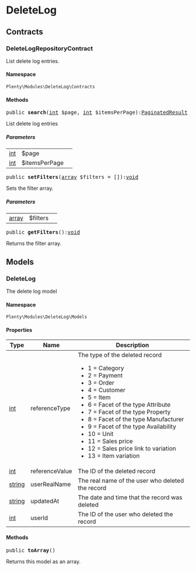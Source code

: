 

# DeleteLog<a name="deletelog_deletelog"></a>
    
## Contracts<a name="deletelog_deletelog_contracts"></a>
### DeleteLogRepositoryContract<a name="deletelog_contracts_deletelogrepositorycontract"></a>

List delete log entries.


#### Namespace

`Plenty\Modules\DeleteLog\Contracts`



#### Methods

<pre>public <strong>search</strong>(<a target="_blank" href="http://php.net/int">int</a> $page, <a target="_blank" href="http://php.net/int">int</a> $itemsPerPage):<a href="miscellaneous#miscellaneous_models_paginatedresult">PaginatedResult</a>
</pre>

    
List delete log entries
    
##### <strong>Parameters</strong>
    
<table class="table table-condensed">    <tr>
        <td><a target="_blank" href="http://php.net/int">int</a></td>
        <td>$page</td>
        <td></td>
    </tr>
    <tr>
        <td><a target="_blank" href="http://php.net/int">int</a></td>
        <td>$itemsPerPage</td>
        <td></td>
    </tr>
</table>


<pre>public <strong>setFilters</strong>(<a target="_blank" href="http://php.net/array">array</a> $filters = []):<a href="miscellaneous#miscellaneous__void">void</a>
</pre>

    
Sets the filter array.
    
##### <strong>Parameters</strong>
    
<table class="table table-condensed">    <tr>
        <td><a target="_blank" href="http://php.net/array">array</a></td>
        <td>$filters</td>
        <td></td>
    </tr>
</table>


<pre>public <strong>getFilters</strong>():<a href="miscellaneous#miscellaneous__void">void</a>
</pre>

    
Returns the filter array.
    
## Models<a name="deletelog_deletelog_models"></a>
### DeleteLog<a name="deletelog_models_deletelog"></a>

The delete log model


#### Namespace

`Plenty\Modules\DeleteLog\Models`


#### Properties

<table class="table table-bordered table-striped table-condensed table-hover">
    <thead>
    <tr>
        <th>Type</th>
        <th>Name</th>
        <th>Description</th>
    </tr>
    </thead>
    <tbody><tr>
            <td><a target="_blank" href="http://php.net/int">int</a></td>
            <td>referenceType</td>
            <td>The type of the deleted record<ul><li>1 = Category</li><li>2 = Payment</li><li>3 = Order</li><li>4 = Customer</li><li>5 = Item</li><li>6 = Facet of the type Attribute</li><li>7 = Facet of the type Property</li><li>8 = Facet of the type Manufacturer</li><li>9 = Facet of the type Availability</li><li>10 = Unit</li><li>11 = Sales price</li><li>12 = Sales price link to variation</li><li>13 = Item variation</li></ul></td>
        </tr><tr>
            <td><a target="_blank" href="http://php.net/int">int</a></td>
            <td>referenceValue</td>
            <td>The ID of the deleted record</td>
        </tr><tr>
            <td><a target="_blank" href="http://php.net/string">string</a></td>
            <td>userRealName</td>
            <td>The real name of the user who deleted the record</td>
        </tr><tr>
            <td><a target="_blank" href="http://php.net/string">string</a></td>
            <td>updatedAt</td>
            <td>The date and time that the record was deleted</td>
        </tr><tr>
            <td><a target="_blank" href="http://php.net/int">int</a></td>
            <td>userId</td>
            <td>The ID of the user who deleted the record</td>
        </tr></tbody>
</table>


#### Methods

<pre>public <strong>toArray</strong>()</pre>

    
Returns this model as an array.
    
